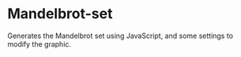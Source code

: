 # Mandelbrot-set
Generates the Mandelbrot set using JavaScript, and some settings to modify the graphic.
